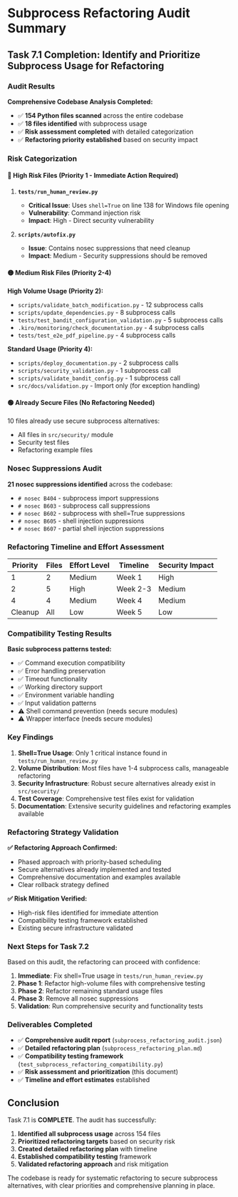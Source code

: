 # Subprocess Refactoring Audit Summary

## Task 7.1 Completion: Identify and Prioritize Subprocess Usage for Refactoring

### Audit Results

**Comprehensive Codebase Analysis Completed:**

- ✅ **154 Python files scanned** across the entire codebase
- ✅ **18 files identified** with subprocess usage
- ✅ **Risk assessment completed** with detailed categorization
- ✅ **Refactoring priority established** based on security impact

### Risk Categorization

#### 🔴 **High Risk Files (Priority 1 - Immediate Action Required)**

1. **`tests/run_human_review.py`**
   - **Critical Issue**: Uses `shell=True` on line 138 for Windows file opening
   - **Vulnerability**: Command injection risk
   - **Impact**: High - Direct security vulnerability

2. **`scripts/autofix.py`**
   - **Issue**: Contains nosec suppressions that need cleanup
   - **Impact**: Medium - Security suppressions should be removed

#### 🟡 **Medium Risk Files (Priority 2-4)**

**High Volume Usage (Priority 2):**

- `scripts/validate_batch_modification.py` - 12 subprocess calls
- `scripts/update_dependencies.py` - 8 subprocess calls
- `tests/test_bandit_configuration_validation.py` - 5 subprocess calls
- `.kiro/monitoring/check_documentation.py` - 4 subprocess calls
- `tests/test_e2e_pdf_pipeline.py` - 4 subprocess calls

**Standard Usage (Priority 4):**

- `scripts/deploy_documentation.py` - 2 subprocess calls
- `scripts/security_validation.py` - 1 subprocess call
- `scripts/validate_bandit_config.py` - 1 subprocess call
- `src/docs/validation.py` - Import only (for exception handling)

#### 🟢 **Already Secure Files (No Refactoring Needed)**

10 files already use secure subprocess alternatives:

- All files in `src/security/` module
- Security test files
- Refactoring example files

### Nosec Suppressions Audit

**21 nosec suppressions identified** across the codebase:

- `# nosec B404` - subprocess import suppressions
- `# nosec B603` - subprocess call suppressions
- `# nosec B602` - subprocess with shell=True suppressions
- `# nosec B605` - shell injection suppressions
- `# nosec B607` - partial shell injection suppressions

### Refactoring Timeline and Effort Assessment

| Priority | Files | Effort Level | Timeline | Security Impact |
|----------|-------|--------------|----------|-----------------|
| 1 | 2 | Medium | Week 1 | High |
| 2 | 5 | High | Week 2-3 | Medium |
| 4 | 4 | Medium | Week 4 | Medium |
| Cleanup | All | Low | Week 5 | Low |

### Compatibility Testing Results

**Basic subprocess patterns tested:**

- ✅ Command execution compatibility
- ✅ Error handling preservation
- ✅ Timeout functionality
- ✅ Working directory support
- ✅ Environment variable handling
- ✅ Input validation patterns
- ⚠️ Shell command prevention (needs secure modules)
- ⚠️ Wrapper interface (needs secure modules)

### Key Findings

1. **Shell=True Usage**: Only 1 critical instance found in `tests/run_human_review.py`
2. **Volume Distribution**: Most files have 1-4 subprocess calls, manageable refactoring
3. **Security Infrastructure**: Robust secure alternatives already exist in `src/security/`
4. **Test Coverage**: Comprehensive test files exist for validation
5. **Documentation**: Extensive security guidelines and refactoring examples available

### Refactoring Strategy Validation

**✅ Refactoring Approach Confirmed:**

- Phased approach with priority-based scheduling
- Secure alternatives already implemented and tested
- Comprehensive documentation and examples available
- Clear rollback strategy defined

**✅ Risk Mitigation Verified:**

- High-risk files identified for immediate attention
- Compatibility testing framework established
- Existing secure infrastructure validated

### Next Steps for Task 7.2

Based on this audit, the refactoring can proceed with confidence:

1. **Immediate**: Fix shell=True usage in `tests/run_human_review.py`
2. **Phase 1**: Refactor high-volume files with comprehensive testing
3. **Phase 2**: Refactor remaining standard usage files
4. **Phase 3**: Remove all nosec suppressions
5. **Validation**: Run comprehensive security and functionality tests

### Deliverables Completed

- ✅ **Comprehensive audit report** (`subprocess_refactoring_audit.json`)
- ✅ **Detailed refactoring plan** (`subprocess_refactoring_plan.md`)
- ✅ **Compatibility testing framework** (`test_subprocess_refactoring_compatibility.py`)
- ✅ **Risk assessment and prioritization** (this document)
- ✅ **Timeline and effort estimates** established

## Conclusion

Task 7.1 is **COMPLETE**. The audit has successfully:

1. **Identified all subprocess usage** across 154 files
2. **Prioritized refactoring targets** based on security risk
3. **Created detailed refactoring plan** with timeline
4. **Established compatibility testing** framework
5. **Validated refactoring approach** and risk mitigation

The codebase is ready for systematic refactoring to secure subprocess alternatives, with clear priorities and comprehensive planning in place.
